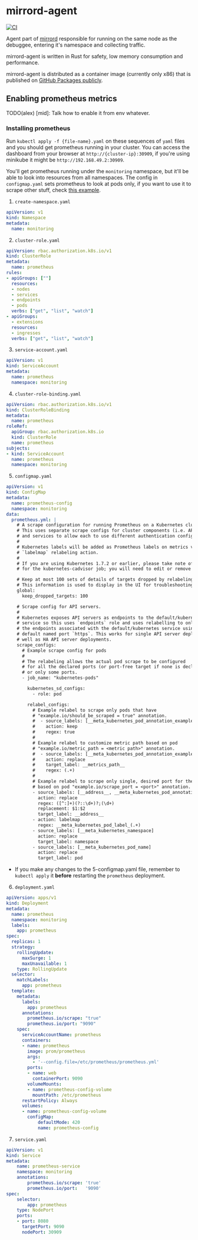 # mirrord-agent
[![CI](https://github.com/metalbear-co/mirrord/actions/workflows/ci.yaml/badge.svg)](https://github.com/metalbear-co/mirrord/actions/workflows/ci.yaml)

Agent part of [mirrord](https://github.com/metalbear-co/mirrord) responsible for running on the same node as the debuggee, entering it's namespace and collecting traffic.

mirrord-agent is written in Rust for safety, low memory consumption and performance.

mirrord-agent is distributed as a container image (currently only x86) that is published on [GitHub Packages publicly](https://github.com/metalbear-co/mirrord-agent/pkgs/container/mirrord-agent). 

## Enabling prometheus metrics

TODO(alex) [mid]: Talk how to enable it from env whatever.

### Installing prometheus

Run `kubectl apply -f {file-name}.yaml` on these sequences of `yaml` files and you should
get prometheus running in your cluster. You can access the dashboard from your browser at
`http://{cluster-ip}:30909`, if you're using minikube it might be
`http://192.168.49.2:30909`.

You'll get prometheus running under the `monitoring` namespace, but it'll be able to look
into resources from all namespaces. The config in `configmap.yaml` sets prometheus to look
at pods only, if you want to use it to scrape other stuff, check
[this example](https://github.com/prometheus/prometheus/blob/main/documentation/examples/prometheus-kubernetes.yml).

1. `create-namespace.yaml`

```yaml
apiVersion: v1
kind: Namespace
metadata:
  name: monitoring
```

2. `cluster-role.yaml`

```yaml
apiVersion: rbac.authorization.k8s.io/v1
kind: ClusterRole
metadata:
  name: prometheus
rules:
- apiGroups: [""]
  resources:
  - nodes
  - services
  - endpoints
  - pods
  verbs: ["get", "list", "watch"]
- apiGroups:
  - extensions
  resources:
  - ingresses
  verbs: ["get", "list", "watch"]
```

3. `service-account.yaml`

```yaml
apiVersion: v1
kind: ServiceAccount
metadata:
  name: prometheus
  namespace: monitoring
```

4. `cluster-role-binding.yaml`

```yaml
apiVersion: rbac.authorization.k8s.io/v1
kind: ClusterRoleBinding
metadata:
  name: prometheus
roleRef:
  apiGroup: rbac.authorization.k8s.io
  kind: ClusterRole
  name: prometheus
subjects:
- kind: ServiceAccount
  name: prometheus
  namespace: monitoring
```

5. `configmap.yaml`

```yaml
apiVersion: v1
kind: ConfigMap
metadata:
  name: prometheus-config
  namespace: monitoring
data:
  prometheus.yml: |
    # A scrape configuration for running Prometheus on a Kubernetes cluster.
    # This uses separate scrape configs for cluster components (i.e. API server, node)
    # and services to allow each to use different authentication configs.
    #
    # Kubernetes labels will be added as Prometheus labels on metrics via the
    # `labelmap` relabeling action.
    #
    # If you are using Kubernetes 1.7.2 or earlier, please take note of the comments
    # for the kubernetes-cadvisor job; you will need to edit or remove this job.

    # Keep at most 100 sets of details of targets dropped by relabeling.
    # This information is used to display in the UI for troubleshooting.
    global:
      keep_dropped_targets: 100

    # Scrape config for API servers.
    #
    # Kubernetes exposes API servers as endpoints to the default/kubernetes
    # service so this uses `endpoints` role and uses relabelling to only keep
    # the endpoints associated with the default/kubernetes service using the
    # default named port `https`. This works for single API server deployments as
    # well as HA API server deployments.
    scrape_configs:
      # Example scrape config for pods
      #
      # The relabeling allows the actual pod scrape to be configured
      # for all the declared ports (or port-free target if none is declared)
      # or only some ports.
      - job_name: "kubernetes-pods"

        kubernetes_sd_configs:
          - role: pod

        relabel_configs:
          # Example relabel to scrape only pods that have
          # "example.io/should_be_scraped = true" annotation.
          #  - source_labels: [__meta_kubernetes_pod_annotation_example_io_should_be_scraped]
          #    action: keep
          #    regex: true
          #
          # Example relabel to customize metric path based on pod
          # "example.io/metric_path = <metric path>" annotation.
          #  - source_labels: [__meta_kubernetes_pod_annotation_example_io_metric_path]
          #    action: replace
          #    target_label: __metrics_path__
          #    regex: (.+)
          #
          # Example relabel to scrape only single, desired port for the pod
          # based on pod "example.io/scrape_port = <port>" annotation.
          - source_labels: [__address__, __meta_kubernetes_pod_annotation_prometheus_io_port]
            action: replace
            regex: ([^:]+)(?::\d+)?;(\d+)
            replacement: $1:$2
            target_label: __address__
          - action: labelmap
            regex: __meta_kubernetes_pod_label_(.+)
          - source_labels: [__meta_kubernetes_namespace]
            action: replace
            target_label: namespace
          - source_labels: [__meta_kubernetes_pod_name]
            action: replace
            target_label: pod
```

- If you make any changes to the 5-configmap.yaml file, remember to `kubectl apply` it
 **before** restarting the `prometheus` deployment.

6. `deployment.yaml`

```yaml
apiVersion: apps/v1
kind: Deployment
metadata:
  name: prometheus
  namespace: monitoring
  labels:
    app: prometheus
spec:
  replicas: 1
  strategy:
    rollingUpdate:
      maxSurge: 1
      maxUnavailable: 1
    type: RollingUpdate
  selector:
    matchLabels:
      app: prometheus
  template:
    metadata:
      labels:
        app: prometheus
      annotations:
        prometheus.io/scrape: "true"
        prometheus.io/port: "9090"
    spec:
      serviceAccountName: prometheus
      containers:
      - name: prometheus
        image: prom/prometheus
        args:
          - '--config.file=/etc/prometheus/prometheus.yml'
        ports:
        - name: web
          containerPort: 9090
        volumeMounts:
        - name: prometheus-config-volume
          mountPath: /etc/prometheus
      restartPolicy: Always
      volumes:
      - name: prometheus-config-volume
        configMap:
            defaultMode: 420
            name: prometheus-config
```

7. `service.yaml`

```yaml
apiVersion: v1
kind: Service
metadata:
    name: prometheus-service
    namespace: monitoring
    annotations:
        prometheus.io/scrape: 'true'
        prometheus.io/port:   '9090'
spec:
    selector:
        app: prometheus
    type: NodePort
    ports:
    - port: 8080
      targetPort: 9090
      nodePort: 30909
```
